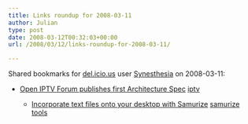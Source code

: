 ```yaml
---
title: Links roundup for 2008-03-11
author: Julian
type: post
date: 2008-03-12T00:32:03+00:00
url: /2008/03/12/links-roundup-for-2008-03-11/

---
```

Shared bookmarks for [del.icio.us][1] user [Synesthesia][2] on 2008-03-11:

  * [Open IPTV Forum publishes first Architecture Spec][3] 
    [iptv][4] </li> 
    
      * [Incorporate text files onto your desktop with Samurize][5] 
        [samurize][6] [tools][7] </li> </ul>

 [1]: https://del.icio.us/
 [2]: https://del.icio.us/synesthesia
 [3]: https://www.iptv-watch.co.uk/10032008-open-iptv-forum-publishes-first-architecture-spec.html
 [4]: https://del.icio.us/synesthesia/iptv
 [5]: https://lifehacker.com/software/plain-text/geek-to-live--incorporate-text-files-onto-your-desktop-213280.php
 [6]: https://del.icio.us/synesthesia/samurize
 [7]: https://del.icio.us/synesthesia/tools